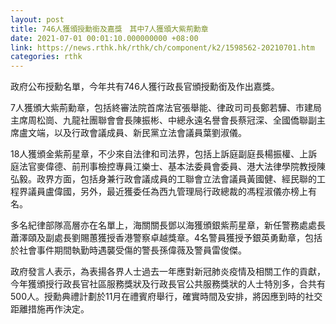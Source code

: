 ```yaml
---
layout: post
title: 746人獲頒授勳銜及嘉獎　其中7人獲頒大紫荊勳章
date: 2021-07-01 00:01:10.000000000 +08:00
link: https://news.rthk.hk/rthk/ch/component/k2/1598562-20210701.htm
categories: rthk
---
```


政府公布授勳名單，今年共有746人獲行政長官頒授勳銜及作出嘉獎。

7人獲頒大紫荊勳章，包括終審法院首席法官張舉能、律政司司長鄭若驊、市建局主席周松崗、九龍社團聯會會長陳振彬、中總永遠名譽會長蔡冠深、全國僑聯副主席盧文端，以及行政會議成員、新民黨立法會議員葉劉淑儀。

18人獲頒金紫荊星章，不少來自法律和司法界，包括上訴庭副庭長楊振權、上訴庭法官麥偉德、前刑事檢控專員江樂士、基本法委員會委員、港大法律學院教授陳弘毅。政界方面，包括身兼行政會議成員的工聯會立法會議員黃國健、經民聯的工程界議員盧偉國，另外，最近獲委任為西九管理局行政總裁的馮程淑儀亦榜上有名。

多名紀律部隊高層亦在名單上，海關關長鄧以海獲頒銀紫荊星章，新任警務處處長蕭澤頤及副處長劉賜蕙獲授香港警察卓越獎章。4名警員獲授予銀英勇勳章，包括於社會事件期間執勤時遇襲受傷的警長孫偉薇及警員雷俊傑。

政府發言人表示，為表揚各界人士過去一年應對新冠肺炎疫情及相關工作的貢獻，今年獲頒授行政長官社區服務獎狀及行政長官公共服務獎狀的人士特別多，合共有500人。授勳典禮計劃於11月在禮賓府舉行，確實時間及安排，將因應到時的社交距離措施再作決定。
